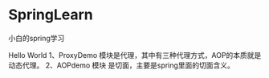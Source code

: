 # SpringLearn
小白的spring学习

Hello  World
1、ProxyDemo 模块是代理，其中有三种代理方式，AOP的本质就是动态代理。
2、AOPdemo 模块 是切面，主要是spring里面的切面含义。
